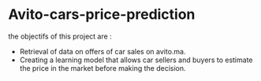 # Avito-cars-price-prediction
the objectifs of this project are :
- Retrieval of data on offers of car sales on avito.ma.
- Creating a learning model that allows car sellers and buyers to estimate the price in the market before making the decision.
